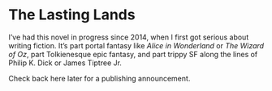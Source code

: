 # The Lasting Lands

I’ve had this novel in progress since 2014, when I first got serious about writing fiction. It’s part portal fantasy like *Alice in Wonderland* or *The Wizard of Oz*, part Tolkienesque epic fantasy, and part trippy SF along the lines of Philip K. Dick or James Tiptree Jr.

Check back here later for a publishing announcement.
